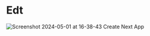 # Edt
![Screenshot 2024-05-01 at 16-38-43 Create Next App](https://github.com/judilegend/Edt/assets/134144872/a5906922-94d4-4db4-9e3f-0c59e8819cbf)
